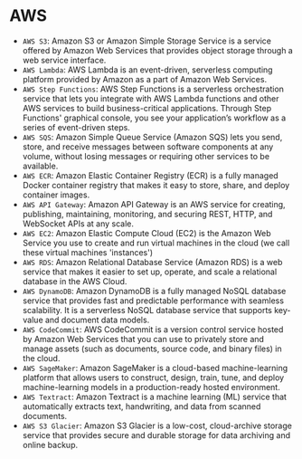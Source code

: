 AWS
================
- `AWS S3`: Amazon S3 or Amazon Simple Storage Service is a service offered by Amazon Web Services that provides object storage through a web service interface.
- `AWS Lambda`: AWS Lambda is an event-driven, serverless computing platform provided by Amazon as a part of Amazon Web Services.
- `AWS Step Functions`: AWS Step Functions is a serverless orchestration service that lets you integrate with AWS Lambda functions and other AWS services to build business-critical applications. Through Step Functions' graphical console, you see your application’s workflow as a series of event-driven steps.
- `AWS SQS`: Amazon Simple Queue Service (Amazon SQS) lets you send, store, and receive messages between software components at any volume, without losing messages or requiring other services to be available.
- `AWS ECR`: Amazon Elastic Container Registry (ECR) is a fully managed Docker container registry that makes it easy to store, share, and deploy container images.
- `AWS API Gateway`: Amazon API Gateway is an AWS service for creating, publishing, maintaining, monitoring, and securing REST, HTTP, and WebSocket APIs at any scale.
- `AWS EC2`: Amazon Elastic Compute Cloud (EC2) is the Amazon Web Service you use to create and run virtual machines in the cloud (we call these virtual machines 'instances')
- `AWS RDS`: Amazon Relational Database Service (Amazon RDS) is a web service that makes it easier to set up, operate, and scale a relational database in the AWS Cloud.
- `AWS DynamoDB`: Amazon DynamoDB is a fully managed NoSQL database service that provides fast and predictable performance with seamless scalability. It is a serverless NoSQL database service that supports key-value and document data models. 
- `AWS CodeCommit`: AWS CodeCommit is a version control service hosted by Amazon Web Services that you can use to privately store and manage assets (such as documents, source code, and binary files) in the cloud.
- `AWS SageMaker`: Amazon SageMaker is a cloud-based machine-learning platform that allows users to construct, design, train, tune, and deploy machine-learning models in a production-ready hosted environment. 
- `AWS Textract`: Amazon Textract is a machine learning (ML) service that automatically extracts text, handwriting, and data from scanned documents. 
- `AWS S3 Glacier`: Amazon S3 Glacier is a low-cost, cloud-archive storage service that provides secure and durable storage for data archiving and online backup.

